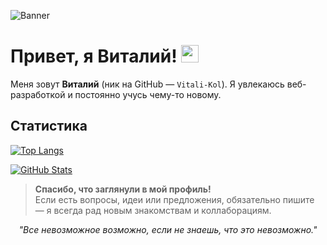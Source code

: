 
![Banner](EschkereTrimed.png)

# Привет, я Виталий! <img src="https://media.giphy.com/media/hvRJCLFzcasrR4ia7z/giphy.gif" width="28">

Меня зовут **Виталий** (ник на GitHub — `Vitali-Kol`). Я увлекаюсь веб-разработкой и постоянно учусь чему-то новому.  


## Статистика

<!-- Самые используемые языки -->
[![Top Langs](https://github-readme-stats.vercel.app/api/top-langs/?username=Vitali-Kol&layout=compact&theme=radical)](https://github.com/anuraghazra/github-readme-stats)

<!-- Общая статистика GitHub -->
[![GitHub Stats](https://github-readme-stats.vercel.app/api?username=Vitali-Kol&show_icons=true&theme=radical)](https://github.com/anuraghazra/github-readme-stats)



> **Спасибо, что заглянули в мой профиль!**  
> Если есть вопросы, идеи или предложения, обязательно пишите — я всегда рад новым знакомствам и коллаборациям.  


<p align="center">
  <i>"Все невозможное возможно, если не знаешь, что это невозможно."</i>
</p>
